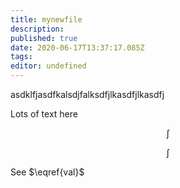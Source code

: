 ```yaml
---
title: mynewfile
description: 
published: true
date: 2020-06-17T13:37:17.085Z
tags: 
editor: undefined
---
```


asdklfjasdfkalsdjfalksdfjlkasdfjlkasdfj




Lots of text here



$$
\int \tag{test}
$$

$$
\int \label{val}
$$

See $\eqref{val}$ 